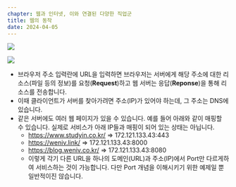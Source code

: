 ```yaml
---
chapter: 웹과 인터넷, 이와 연결된 다양한 직업군
title: 웹의 동작
date: 2024-04-05
---
```


![](/images/basecamp-network/chapter02-1-3.png)

![](/images/basecamp-network/chapter02-1-4.png)

- 브라우저 주소 입력란에 URL을 입력하면 브라우저는 서버에게 해당 주소에 대한 리소스(파일 등의 정보)를 요청(**Request**)하고 웹 서버는 응답(**Reponse**)을 통해 리소스를 전송합니다.
- 이때 클라이언트가 서버를 찾아가려면 주소(IP)가 있어야 하는데, 그 주소는 DNS에 있습니다.
- 같은 서버에도 여러 웹 페이지가 있을 수 있습니다. 예를 들어 아래와 같이 매핑할 수 있습니다. 실제로 서비스가 아래 IP들과 매핑이 되어 있는 상태는 아닙니다.
  - https://www.studyin.co.kr/ ⇒ 172.121.133.43:443
  - https://weniv.link/ ⇒ 172.121.133.43:8000
  - https://blog.weniv.co.kr/  ⇒ 172.121.133.43:8080
  - 이렇게 각기 다른 URL을 하나의 도메인(URL)과 주소(IP)에서 Port만 다르게하여 서비스하는 것이 가능합니다. 다만 Port 개념을 이해시키기 위한 예제일 뿐 일반적이진 않습니다.
